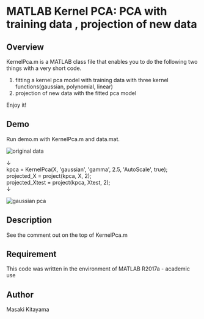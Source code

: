 ﻿MATLAB Kernel PCA: PCA with training data , projection of new data 
====

## Overview
KernelPca.m is a MATLAB class file that enables you to do the following two things with a very short code.
1. fitting a kernel pca model with training data with three kernel functions(gaussian, polynomial, linear)
1. projection of new data with the fitted pca model  

Enjoy it!

## Demo
Run demo.m with KernelPca.m and data.mat.

![original data](https://github.com/kitayama1234/MATLAB-Kernel-PCA/blob/master/image1.jpg)

↓  
kpca = KernelPca(X, 'gaussian', 'gamma', 2.5, 'AutoScale', true);  
projected_X = project(kpca, X, 2);  
projected_Xtest = project(kpca, Xtest, 2);  
↓  

![gaussian pca](https://github.com/kitayama1234/MATLAB-Kernel-PCA/blob/master/image2.jpg)

## Description
See the comment out on the top of KernelPca.m

## Requirement
This code was written in the environment of MATLAB R2017a - academic use

## Author
Masaki Kitayama


